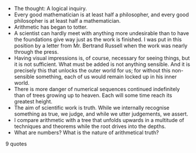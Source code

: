  - The thought: A logical inquiry.
 - Every good mathematician is at least half a philosopher, and every good philosopher is at least half a mathematician.
 - Arithmetic has began to totter.
 - A scientist can hardly meet with anything more undesirable than to have the foundations give way just as the work is finished. I was put in this position by a letter from Mr. Bertrand Russell when the work was nearly through the press.
 - Having visual impressions is, of course, necessary for seeing things, but it is not sufficient. What must be added is not anything sensible. And it is precisely this that unlocks the outer world for us; for without this non-sensible something, each of us would remain locked up in his inner world.
 - There is more danger of numerical sequences continued indefinitely than of trees growing up to heaven. Each will some time reach its greatest height.
 - The aim of scientific work is truth. While we internally recognise something as true, we judge, and while we utter judgements, we assert.
 - I compare arithmetic with a tree that unfolds upwards in a multitude of techniques and theorems while the root drives into the depths.
 - What are numbers? What is the nature of arithmetical truth?

9 quotes